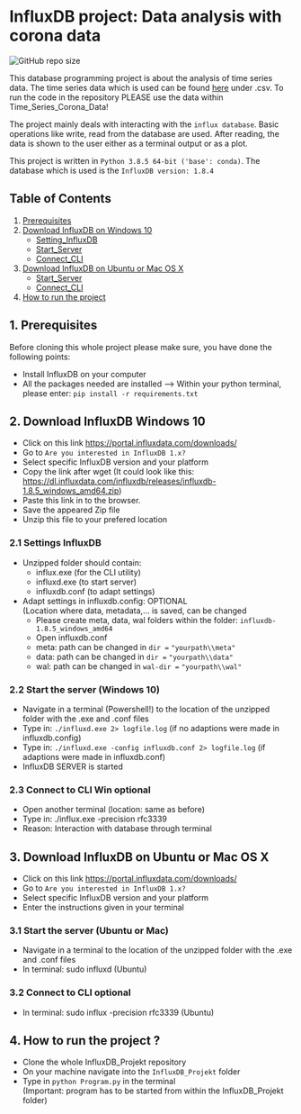 # InfluxDB project: Data analysis with corona data

![GitHub repo size](https://img.shields.io/github/repo-size/TAsUjxnMIL/InfluxDB_Projekt)

This database programming project is about the analysis of time series data.
The time series data which is used can be found [here](https://ourworldindata.org/coronavirus-source-data) under .csv.
To run the code in the repository PLEASE use the data within Time_Series_Corona_Data!

The project mainly deals with interacting with the `influx database`. Basic operations like write, read from the database are 
used. After reading, the data is shown to the user either as a terminal output or as a plot. 

This project is written in `Python 3.8.5 64-bit ('base': conda)`. The database which is used is the `InfluxDB version: 1.8.4`

## Table of Contents
1. [Prerequisites](#1.-Prerequisites)
2. [Download InfluxDB on Windows 10](#2.-Download-InfluxDB-Windows-10)
    * [Setting_InfluxDB](#2.1-Settings-InfluxDB)
    * [Start_Server](#2.2-Start-the-server-(Windows-10))
    * [Connect_CLI](#2.3-Connect-to-CLI-Win-optional)
3. [Download InfluxDB on Ubuntu or Mac OS X](#3.-Download-InfluxDB-on-Ubuntu-or-Mac-OS-X)
    * [Start_Server](#3.1-Start-the-server-(Ubuntu-or-Mac))
    * [Connect_CLI](#3.2-Connect-to-CLI-optional)
4. [How to run the project](#4.-How-to-run-the-project-?)


## 1. Prerequisites 

Before cloning this whole project please make sure, you have done the following points:
* Install InfluxDB on your computer
* All the packages needed are installed
  --> Within your python terminal, please enter: `pip install -r requirements.txt`

## 2. Download InfluxDB Windows 10
* Click on this link <https://portal.influxdata.com/downloads/>
* Go to `Are you interested in InfluxDB 1.x?` 
* Select specific InfluxDB version and your platform 
* Copy the link after wget
  (It could look like this: https://dl.influxdata.com/influxdb/releases/influxdb-1.8.5_windows_amd64.zip)
* Paste this link in to the browser. 
* Save the appeared Zip file 
* Unzip this file to your prefered location

### 2.1 Settings InfluxDB
* Unzipped folder should contain:  
    * influx.exe (for the CLI utility)
    * influxd.exe (to start server)
    * influxdb.conf (to adapt settings)
* Adapt settings in influxdb.config: OPTIONAL \
(Location where data, metadata,... is saved, can be changed 
    * Please create meta, data, wal folders within the folder: `influxdb-1.8.5_windows_amd64`
    * Open influxdb.conf
    * meta: path can be changed in `dir =` `"yourpath\\meta"`
    * data: path can be changed in `dir =` `"yourpath\\data"` 
    * wal: path can be changed in `wal-dir =` `"yourpath\\wal"` 

### 2.2 Start the server (Windows 10)
* Navigate in a terminal (Powershell!) to the location of the unzipped folder with the .exe and .conf files
* Type in: `./influxd.exe 2> logfile.log` (if no adaptions were made in influxdb.config)
* Type in: `./influxd.exe -config influxdb.conf 2> logfile.log` (if adaptions were made in influxdb.conf)
* InfluxDB SERVER is started

### 2.3 Connect to CLI Win optional
* Open another terminal (location: same as before)
* Type in: ./influx.exe -precision rfc3339 
* Reason: Interaction with database through terminal
    
    
## 3. Download InfluxDB on Ubuntu or Mac OS X
* Click on this link <https://portal.influxdata.com/downloads/>
* Go to `Are you interested in InfluxDB 1.x?` 
* Select specific InfluxDB version and your platform 
* Enter the instructions given in your terminal

### 3.1 Start the server (Ubuntu or Mac)
* Navigate in a terminal to the location of the unzipped folder with the .exe and .conf files
* In terminal: sudo influxd (Ubuntu)

### 3.2 Connect to CLI optional
* In terminal: sudo influx -precision rfc3339 (Ubuntu)


## 4. How to run the project ?
* Clone the whole InfluxDB_Projekt repository 
* On your machine navigate into the `InfluxDB_Projekt` folder
* Type in `python Program.py` in the terminal \
(Important: program has to be started from within the InfluxDB_Projekt folder)
